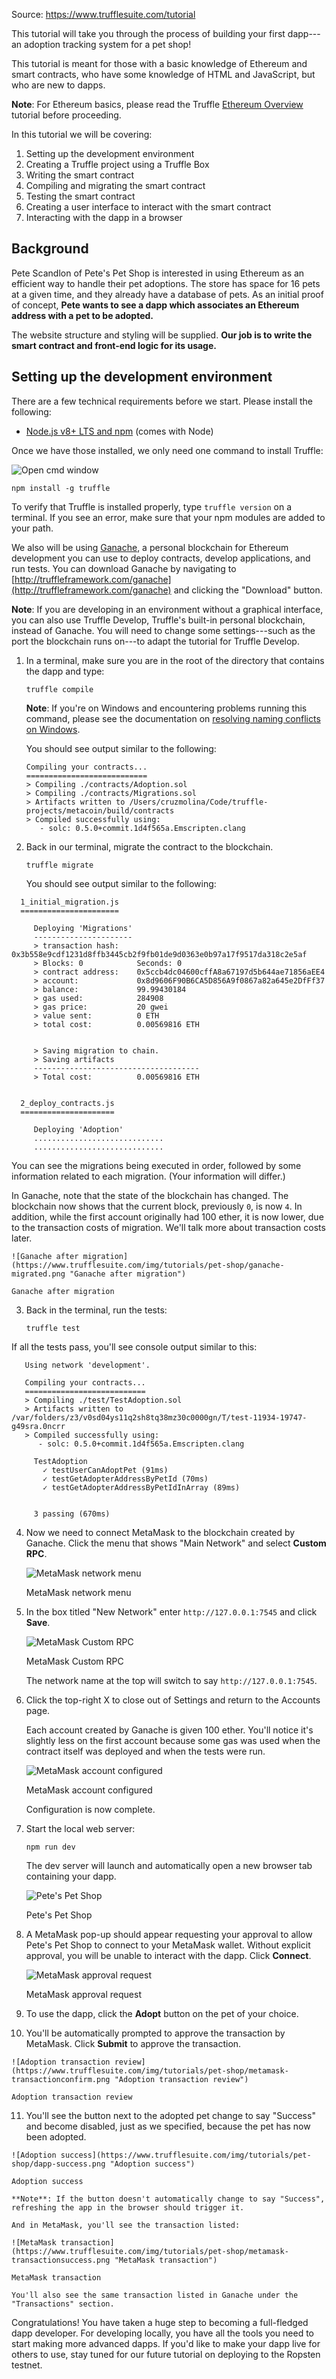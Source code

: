 Source: https://www.trufflesuite.com/tutorial



This tutorial will take you through the process of building your first dapp---an adoption tracking system for a pet shop!

This tutorial is meant for those with a basic knowledge of Ethereum and smart contracts, who have some knowledge of HTML and JavaScript, but who are new to dapps.

**Note**: For Ethereum basics, please read the Truffle  [Ethereum Overview](https://www.trufflesuite.com/guides/ethereum-overview)  tutorial before proceeding.

In this tutorial we will be covering:

1.  Setting up the development environment
2.  Creating a Truffle project using a Truffle Box
3.  Writing the smart contract
4.  Compiling and migrating the smart contract
5.  Testing the smart contract
6.  Creating a user interface to interact with the smart contract
7.  Interacting with the dapp in a browser

## Background

Pete Scandlon of Pete's Pet Shop is interested in using Ethereum as an efficient way to handle their pet adoptions. The store has space for 16 pets at a given time, and they already have a database of pets. As an initial proof of concept,  **Pete wants to see a dapp which associates an Ethereum address with a pet to be adopted.**

The website structure and styling will be supplied.  **Our job is to write the smart contract and front-end logic for its usage.**

## [](https://www.trufflesuite.com/tutorials/pet-shop#setting-up-the-development-environment)Setting up the development environment

There are a few technical requirements before we start. Please install the following:

-   [Node.js v8+ LTS and npm](https://nodejs.org/en/)  (comes with Node)


Once we have those installed, we only need one command to install Truffle:

 ![Open cmd window](https://github.com/lanlan3322/pet-shop-tutorial/blob/master/cmd.png "Open cmd window")
    

```shell
npm install -g truffle
```

To verify that Truffle is installed properly, type  `truffle version`  on a terminal. If you see an error, make sure that your npm modules are added to your path.

We also will be using  [Ganache](https://www.trufflesuite.com/ganache), a personal blockchain for Ethereum development you can use to deploy contracts, develop applications, and run tests. You can download Ganache by navigating to  [http://truffleframework.com/ganache](http://truffleframework.com/ganache)  and clicking the "Download" button.

**Note**: If you are developing in an environment without a graphical interface, you can also use Truffle Develop, Truffle's built-in personal blockchain, instead of Ganache. You will need to change some settings---such as the port the blockchain runs on---to adapt the tutorial for Truffle Develop.


1.  In a terminal, make sure you are in the root of the directory that contains the dapp and type:
    
    ```shell
    truffle compile
    ```
    
    **Note**: If you're on Windows and encountering problems running this command, please see the documentation on  [resolving naming conflicts on Windows](https://www.trufflesuite.com/docs/truffle/reference/configuration#resolving-naming-conflicts-on-windows).
    
    You should see output similar to the following:
    
    ```shell
    Compiling your contracts...
    ===========================
    > Compiling ./contracts/Adoption.sol
    > Compiling ./contracts/Migrations.sol
    > Artifacts written to /Users/cruzmolina/Code/truffle-projects/metacoin/build/contracts
    > Compiled successfully using:
       - solc: 0.5.0+commit.1d4f565a.Emscripten.clang
    ```
    
    
2.  Back in our terminal, migrate the contract to the blockchain.
    
    ```shell
    truffle migrate
    ```
    
    You should see output similar to the following:
    

```shell
  1_initial_migration.js
  ======================

     Deploying 'Migrations'
     ----------------------
     > transaction hash:    0x3b558e9cdf1231d8ffb3445cb2f9fb01de9d0363e0b97a17f9517da318c2e5af
     > Blocks: 0            Seconds: 0
     > contract address:    0x5ccb4dc04600cffA8a67197d5b644ae71856aEE4
     > account:             0x8d9606F90B6CA5D856A9f0867a82a645e2DfFf37
     > balance:             99.99430184
     > gas used:            284908
     > gas price:           20 gwei
     > value sent:          0 ETH
     > total cost:          0.00569816 ETH


     > Saving migration to chain.
     > Saving artifacts
     -------------------------------------
     > Total cost:          0.00569816 ETH


  2_deploy_contracts.js
  =====================

     Deploying 'Adoption'
     .............................
     .............................
```

You can see the migrations being executed in order, followed by some information related to each migration. (Your information will differ.)

In Ganache, note that the state of the blockchain has changed. The blockchain now shows that the current block, previously  `0`, is now  `4`. In addition, while the first account originally had 100 ether, it is now lower, due to the transaction costs of migration. We'll talk more about transaction costs later.
    
    ![Ganache after migration](https://www.trufflesuite.com/img/tutorials/pet-shop/ganache-migrated.png "Ganache after migration")
    
    Ganache after migration
    

3.  Back in the terminal, run the tests:
    
    ```shell
    truffle test
    ```
    
 If all the tests pass, you'll see console output similar to this:
    

```shell
   Using network 'development'.

   Compiling your contracts...
   ===========================
   > Compiling ./test/TestAdoption.sol
   > Artifacts written to /var/folders/z3/v0sd04ys11q2sh8tq38mz30c0000gn/T/test-11934-19747-g49sra.0ncrr
   > Compiled successfully using:
      - solc: 0.5.0+commit.1d4f565a.Emscripten.clang

     TestAdoption
       ✓ testUserCanAdoptPet (91ms)
       ✓ testGetAdopterAddressByPetId (70ms)
       ✓ testGetAdopterAddressByPetIdInArray (89ms)


     3 passing (670ms)
```

    
4.  Now we need to connect MetaMask to the blockchain created by Ganache. Click the menu that shows "Main Network" and select  **Custom RPC**.
    
    ![MetaMask network menu](https://www.trufflesuite.com/img/tutorials/pet-shop/metamask-networkmenu.png "MetaMask network menu")
    
    MetaMask network menu
    
5.  In the box titled "New Network" enter  `http://127.0.0.1:7545`  and click  **Save**.
    
    ![MetaMask Custom RPC](https://www.trufflesuite.com/img/tutorials/pet-shop/metamask-customrpc.png "MetaMask Custom RPC")
    
    MetaMask Custom RPC
    
    The network name at the top will switch to say  `http://127.0.0.1:7545`.
    
6.  Click the top-right X to close out of Settings and return to the Accounts page.
    
    Each account created by Ganache is given 100 ether. You'll notice it's slightly less on the first account because some gas was used when the contract itself was deployed and when the tests were run.
    
    ![MetaMask account configured](https://www.trufflesuite.com/img/tutorials/pet-shop/metamask-account1.png "MetaMask account configured")
    
    MetaMask account configured
    
    Configuration is now complete.

7.  Start the local web server:
    
    ```shell
    npm run dev
    ```
    
    The dev server will launch and automatically open a new browser tab containing your dapp.
    
    ![Pete's Pet Shop](https://www.trufflesuite.com/img/tutorials/pet-shop/dapp.png "Pete's Pet Shop")
    
    Pete's Pet Shop
    
8.  A MetaMask pop-up should appear requesting your approval to allow Pete's Pet Shop to connect to your MetaMask wallet. Without explicit approval, you will be unable to interact with the dapp. Click  **Connect**.
    
    ![MetaMask approval request](https://www.trufflesuite.com/img/tutorials/pet-shop/metamask-transactionconfirm.png "MetaMask approval request")
    
    MetaMask approval request
    
9.  To use the dapp, click the  **Adopt**  button on the pet of your choice.
    
10.  You'll be automatically prompted to approve the transaction by MetaMask. Click  **Submit**  to approve the transaction.
    
    ![Adoption transaction review](https://www.trufflesuite.com/img/tutorials/pet-shop/metamask-transactionconfirm.png "Adoption transaction review")
    
    Adoption transaction review
    
11.  You'll see the button next to the adopted pet change to say "Success" and become disabled, just as we specified, because the pet has now been adopted.
    
    ![Adoption success](https://www.trufflesuite.com/img/tutorials/pet-shop/dapp-success.png "Adoption success")
    
    Adoption success
    
    **Note**: If the button doesn't automatically change to say "Success", refreshing the app in the browser should trigger it.
    
    And in MetaMask, you'll see the transaction listed:
    
    ![MetaMask transaction](https://www.trufflesuite.com/img/tutorials/pet-shop/metamask-transactionsuccess.png "MetaMask transaction")
    
    MetaMask transaction
    
    You'll also see the same transaction listed in Ganache under the "Transactions" section.
    

Congratulations! You have taken a huge step to becoming a full-fledged dapp developer. For developing locally, you have all the tools you need to start making more advanced dapps. If you'd like to make your dapp live for others to use, stay tuned for our future tutorial on deploying to the Ropsten testnet.
